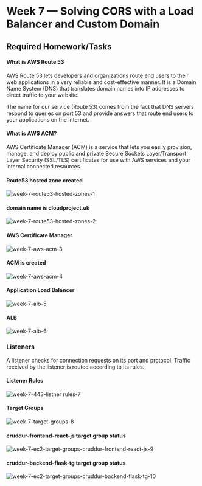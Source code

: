 # Week 7 — Solving CORS with a Load Balancer and Custom Domain

## Required Homework/Tasks


#### What is AWS Route 53
AWS Route 53 lets developers and organizations route end users to their web applications in a very reliable and cost-effective manner. It is a Domain Name System (DNS) that translates domain names into IP addresses to direct traffic to your website.

The name for our service (Route 53) comes from the fact that DNS servers respond to queries on port 53 and provide answers that route end users to your applications on the Internet.

#### What is AWS ACM?
AWS Certificate Manager (ACM) is a service that lets you easily provision, manage, and deploy public and private Secure Sockets Layer/Transport Layer Security (SSL/TLS) certificates for use with AWS services and your internal connected resources.

#### Route53 hosted zone created
![week-7-route53-hosted-zones-1](https://user-images.githubusercontent.com/88502375/230876672-6e6687ba-3363-4a62-9e11-5223c494ffac.jpg)

#### domain name is cloudproject.uk
![week-7-route53-hosted-zones-2](https://user-images.githubusercontent.com/88502375/230876691-1f2e6840-5c81-405a-b1c6-c12d9c6efafc.jpg)

#### AWS Certificate Manager
![week-7-aws-acm-3](https://user-images.githubusercontent.com/88502375/230876713-d67db522-81b7-46ca-8086-186f1fa8f33c.jpg)

#### ACM is created
![week-7-aws-acm-4](https://user-images.githubusercontent.com/88502375/230876719-5d8614e1-cce2-4030-b2fb-a7ad8a71d580.jpg)

#### Application Load Balancer
![week-7-alb-5](https://user-images.githubusercontent.com/88502375/230879530-41a5b985-5f7d-4008-8d74-7ba6b9b2d7e5.jpg)

#### ALB
![week-7-alb-6](https://user-images.githubusercontent.com/88502375/230879549-2f484cac-d022-4b6c-af07-dafa22c0224e.jpg)

### Listeners
A listener checks for connection requests on its port and protocol. Traffic received by the listener is routed according to its rules.

#### Listener Rules
![week-7-443-listner rules-7](https://user-images.githubusercontent.com/88502375/230879596-cf95d51e-4050-4bc7-8903-89b8252e0473.jpg)

#### Target Groups
![week-7-target-groups-8](https://user-images.githubusercontent.com/88502375/230879631-e678768f-9020-4bbc-9eb4-60a8c66b8ed6.jpg)

#### cruddur-frontend-react-js target group status
![week-7-ec2-target-groups-cruddur-frontend-react-js-9](https://user-images.githubusercontent.com/88502375/230879664-431082f4-a815-4f7b-bc7b-1e86a543ba8d.jpg)


#### cruddur-backend-flask-tg target group status
![week-7-ec2-target-groups-cruddur-backend-flask-tg-10](https://user-images.githubusercontent.com/88502375/230879679-abcaf77c-574a-4f7c-ae12-79e97ef95802.jpg)

